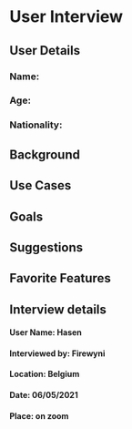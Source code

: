# User Interview


## User Details

### Name: 
### Age:
### Nationality:

## Background

## Use Cases

## Goals

## Suggestions

## Favorite Features

## Interview details 

#### User Name: Hasen

#### Interviewed by: Firewyni

#### Location:  Belgium

#### Date: 06/05/2021

#### Place: on zoom
